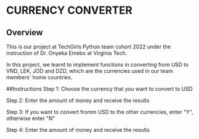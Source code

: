 # CURRENCY CONVERTER 

## Overview 
This is our project at TechGirls Python team cohort 2022 under the instruction of Dr. Onyeka Emebo at Virginia Tech. 

In this project, we learnt to implement functions in converting from USD to VND, LEK, JOD and DZD, which are the currencies used in our team members' home countries. 

##Instructions 
Step 1: Choose the currency that you want to convert to USD 

Step 2: Enter the amount of money and receive the results 

Step 3: If you want to convert fromm USD to the other currencies, enter "Y", otherwise enter "N" 

Step 4: Enter the amount of money and receive the results 


